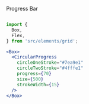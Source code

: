 Progress Bar

```jsx in Markdown

import {
  Box,
  Flex,
} from 'src/elements/grid';

<Box>
  <CircularProgress
    circleOneStroke="#7ea9e1"
    circleTwoStroke="#4fffe1"
    progress={70}
    size={500}
    strokeWidth={15}
  />
</Box>

```
